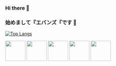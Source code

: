 ### Hi there 👋
### 始めまして『エバンズ『です 👋

[![Top Langs](https://github-readme-stats.vercel.app/api/top-langs/?username=wtfsystems&layout=compact&theme=outrun)](https://github.com/anuraghazra/github-readme-stats)

<img src="https://github.com/wtfsystems/wtfsystems/blob/main/images/arch.png" height="64" style="display: inline-block;"/>
<img src="https://github.com/wtfsystems/wtfsystems/blob/main/images/firefox.png" height="64" style="display: inline-block;"/>
<img src="https://github.com/wtfsystems/wtfsystems/blob/main/images/code.jpg" height="64" style="display: inline-block;"/>
<img src="https://github.com/wtfsystems/wtfsystems/blob/main/images/hyper.png" height="64" style="display: inline-block;"/>
<img src="https://github.com/wtfsystems/wtfsystems/blob/main/images/simplenote.png" height="64" style="display: inline-block;"/>
